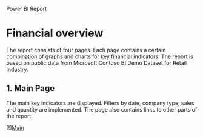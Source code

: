 Power BI Report
# Financial overview
The report consists of four pages. Each page contains a certain combination of graphs and charts for key financial indicators. The report is based on public data from Microsoft Contoso BI Demo Dataset for Retail Industry.

## 1. Main Page
The main key indicators are displayed. Filters by date, company type, sales and quantity are implemented. The page also contains links to other parts of the report.

[!][Main](https://github.com/Qehh/Power_BI_Report/assets/58768263/8872c666-d24b-4d86-b46f-67e838644879)


